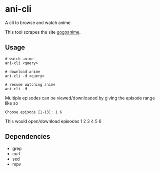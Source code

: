 # ani-cli

A cli to browse and watch anime.

This tool scrapes the site [gogoanime](https://gogoanime.vc).


## Usage

	# watch anime
	ani-cli <query>

	# download anime
	ani-cli -d <query>

	# resume watching anime
	ani-cli -H

Multiple episodes can be viewed/downloaded by giving the episode range like so

	Choose episode [1-13]: 1 6

This would open/download episodes 1 2 3 4 5 6

## Dependencies

* grep
* curl
* sed
* mpv
